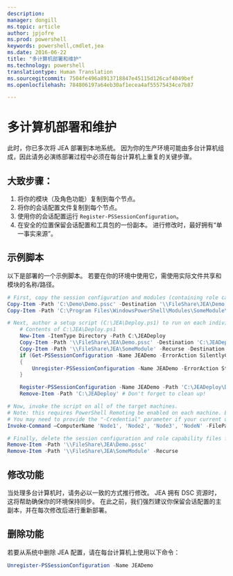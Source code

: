 ```yaml
---
description: 
manager: dongill
ms.topic: article
author: jpjofre
ms.prod: powershell
keywords: powershell,cmdlet,jea
ms.date: 2016-06-22
title: "多计算机部署和维护"
ms.technology: powershell
translationtype: Human Translation
ms.sourcegitcommit: 7504fe496a8913718847e45115d126caf4049bef
ms.openlocfilehash: 784806197a64eb30af1ecea4af55575434ce7b87

---
```


# 多计算机部署和维护
此时，你已多次将 JEA 部署到本地系统。
因为你的生产环境可能由多台计算机组成，因此请务必演练部署过程中必须在每台计算机上重复的关键步骤。

## 大致步骤：
1.  将你的模块（及角色功能）复制到每个节点。
2.  将你的会话配置文件复制到每个节点。
3.  使用你的会话配置运行 `Register-PSSessionConfiguration`。
4.  在安全的位置保留会话配置和工具包的一份副本。
进行修改时，最好拥有“单一事实来源”。

## 示例脚本
以下是部署的一个示例脚本。
若要在你的环境中使用它，需使用实际文件共享和模块的名称/路径。
```PowerShell
# First, copy the session configuration and modules (containing role capability files) onto a file share you have access to.
Copy-Item -Path 'C:\Demo\Demo.pssc' -Destination '\\FileShare\JEA\Demo.pssc'
Copy-Item -Path 'C:\Program Files\WindowsPowerShell\Modules\SomeModule\' -Recurse -Destination '\\FileShare\JEA\SomeModule'

# Next, author a setup script (C:\JEA\Deploy.ps1) to run on each individual node
    # Contents of C:\JEA\Deploy.ps1
    New-Item -ItemType Directory -Path C:\JEADeploy
    Copy-Item -Path '\\FileShare\JEA\Demo.pssc' -Destination 'C:\JEADeploy\'
    Copy-Item -Path '\\FileShare\JEA\SomeModule' -Recurse -Destination 'C:\Program Files\WindowsPowerShell\Modules' # Remember, Role Capability Files are found in modules
    if (Get-PSSessionConfiguration -Name JEADemo -ErrorAction SilentlyContinue)
    {
        Unregister-PSSessionConfiguration -Name JEADemo -ErrorAction Stop
    }

    Register-PSSessionConfiguration -Name JEADemo -Path 'C:\JEADeploy\Demo.pssc'
    Remove-Item -Path 'C:\JEADeploy' # Don't forget to clean up!

# Now, invoke the script on all of the target machines.
# Note: this requires PowerShell Remoting be enabled on each machine. Enabling PowerShell remoting is a requirement to use JEA as well.
# You may need to provide the "-Credential" parameter if your current user account does not have admin permissions on these machines.
Invoke-Command –ComputerName 'Node1', 'Node2', 'Node3', 'NodeN' -FilePath 'C:\JEA\Deploy.ps1'

# Finally, delete the session configuration and role capability files from the file share.
Remove-Item -Path '\\FileShare\JEA\Demo.pssc'
Remove-Item -Path '\\FileShare\JEA\SomeModule' -Recurse
```
## 修改功能
当处理多台计算机时，请务必以一致的方式推行修改。
JEA 拥有 DSC 资源时，这将帮助确保你的环境保持同步。
在此之前，我们强烈建议你保留会话配置的主副本，并在每次修改后进行重新部署。

## 删除功能
若要从系统中删除 JEA 配置，请在每台计算机上使用以下命令：
```PowerShell
Unregister-PSSessionConfiguration -Name JEADemo
```




<!--HONumber=Aug16_HO3-->


